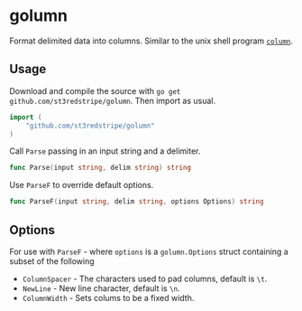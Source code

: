 # golumn

Format delimited data into columns. Similar to the unix shell program [`column`](http://linux.about.com/library/cmd/blcmdl1_column.htm).

## Usage

Download and compile the source with `go get github.com/st3redstripe/golumn`. Then import as usual.

```go
import (
	"github.com/st3redstripe/golumn"
)
```

Call `Parse` passing in an input string and a delimiter.

```go
func Parse(input string, delim string) string
```

Use `ParseF` to override default options.

```go
func ParseF(input string, delim string, options Options) string
```

## Options

For use with `ParseF` - where `options` is a `golumn.Options` struct containing a subset of the following

* `ColumnSpacer` - The characters used to pad columns, default is `\t`.
* `NewLine` - New line character, default is `\n`.
* `ColumnWidth` - Sets colums to be a fixed width.